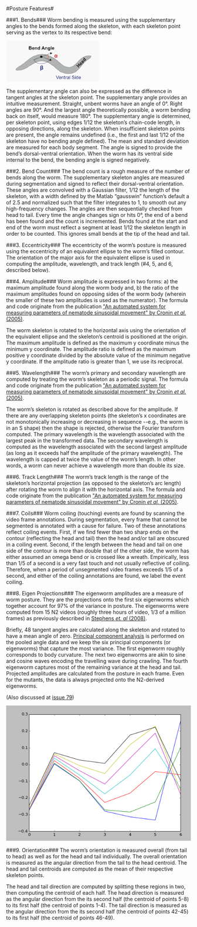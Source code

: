 
#Posture Features#
 
###1. Bends###
Worm bending is measured using the supplementary angles to the bends formed along the skeleton, with each skeleton point serving as the vertex to its respective bend:

![](fig%204%20b%20-%20bend%20angle.gif)

The supplementary angle can also be expressed as the difference in tangent angles at the skeleton point. The supplementary angle provides an intuitive measurement. Straight, unbent worms have an angle of 0°. Right angles are 90°. And the largest angle theoretically possible, a worm bending back on itself, would measure 180°. The supplementary angle is determined, per skeleton point, using edges 1/12 the skeleton’s chain-code length, in opposing directions, along the skeleton. When insufficient skeleton points are present, the angle remains undefined (i.e., the first and last 1/12 of the skeleton have no bending angle defined). The mean and standard deviation are measured for each body segment. The angle is signed to provide the bend’s dorsal-ventral orientation. When the worm has its ventral side internal to the bend, the bending angle is signed negatively. 

###2. Bend Count###
The bend count is a rough measure of the number of bends along the worm. The supplementary skeleton angles are measured during segmentation and signed to reflect their dorsal-ventral orientation. These angles are convolved with a Gaussian filter, 1/12 the length of the skeleton, with a width defined by the Matlab “gausswin” function’s default a of 2.5 and normalized such that the filter integrates to 1, to smooth out any high-frequency changes. The angles are then sequentially checked from head to tail. Every time the angle changes sign or hits 0°, the end of a bend has been found and the count is incremented. Bends found at the start and end of the worm must reflect a segment at least 1/12 the skeleton length in order to be counted. This ignores small bends at the tip of the head and tail. 

###3. Eccentricity###
The eccentricity of the worm’s posture is measured using the eccentricity of an equivalent ellipse to the worm’s filled contour. The orientation of the major axis for the equivalent ellipse is used in computing the amplitude, wavelength, and track length (#4, 5, and 6, described below). 

###4. Amplitude###
Worm amplitude is expressed in two forms: a) the maximum amplitude found along the worm body and, b) the ratio of the maximum amplitudes found on opposing sides of the worm body (wherein the smaller of these two amplitudes is used as the numerator). The formula and code originate from the publication ["An automated system for measuring parameters of nematode sinusoidal movement" by Cronin *et al.* (2005)](http://www.biomedcentral.com/1471-2156/6/5).

The worm skeleton is rotated to the horizontal axis using the orientation of the equivalent ellipse and the skeleton’s centroid is positioned at the origin. The maximum amplitude is defined as the maximum y coordinate minus the minimum y coordinate. The amplitude ratio is defined as the maximum positive y coordinate divided by the absolute value of the minimum negative y coordinate. If the amplitude ratio is greater than 1, we use its reciprocal. 

###5. Wavelength###
The worm’s primary and secondary wavelength are computed by treating the worm’s skeleton as a periodic signal. The formula and code originate from the publication ["An automated system for measuring parameters of nematode sinusoidal movement" by Cronin *et al.* (2005)](http://www.biomedcentral.com/1471-2156/6/5).

The worm’s skeleton is rotated as described above for the amplitude. If there are any overlapping skeleton points (the skeleton’s x coordinates are not monotonically increasing or decreasing in sequence --e.g., the worm is in an S shape) then the shape is rejected, otherwise the Fourier transform computed. The primary wavelength is the wavelength associated with the largest peak in the transformed data. The secondary wavelength is computed as the wavelength associated with the second largest amplitude (as long as it exceeds half the amplitude of the primary wavelength). The wavelength is capped at twice the value of the worm’s length. In other words, a worm can never achieve a wavelength more than double its size. 

###6. Track Length###
The worm’s track length is the range of the skeleton’s horizontal projection (as opposed to the skeleton’s arc length) after rotating the worm to align it with the horizontal axis. The formula and code originate from the publication ["An automated system for measuring parameters of nematode sinusoidal movement" by Cronin *et al.* (2005)](http://www.biomedcentral.com/1471-2156/6/5).

###7. Coils###
Worm coiling (touching) events are found by scanning the video frame annotations. During segmentation, every frame that cannot be segmented is annotated with a cause for failure. Two of these annotations reflect coiling events. First, if we find fewer than two sharp ends on the contour (reflecting the head and tail) then the head and/or tail are obscured in a coiling event. Second, if the length between the head and tail on one side of the contour is more than double that of the other side, the worm has either assumed an omega bend or is crossed like a wreath. Empirically, less than 1/5 of a second is a very fast touch and not usually reflective of coiling. Therefore, when a period of unsegmented video frames exceeds 1/5 of a second, and either of the coiling annotations are found, we label the event coiling. 

###8. Eigen Projections###
The eigenworm amplitudes are a measure of worm posture. They are the projections onto the first six eigenworms which together account for 97% of the variance in posture. The eigenworms were computed from 15 N2 videos (roughly three hours of video, 1/3 of a million frames) as previously described in [Stephens *et. al* (2008)](http://www.ploscompbiol.org/article/info%3Adoi%2F10.1371%2Fjournal.pcbi.1000028).

Briefly, 48 tangent angles are calculated along the skeleton and rotated to have a mean angle of zero. [Principal component analysis](http://en.wikipedia.org/wiki/Principal_component_analysis) is performed on the pooled angle data and we keep the six principal components (or eigenworms) that capture the most variance. The first eigenworm roughly corresponds to body curvature. The next two eigenworms are akin to sine and cosine waves encoding the travelling wave during crawling. The fourth eigenworm captures most of the remaining variance at the head and tail. Projected amplitudes are calculated from the posture in each frame. Even for the mutants, the data is always projected onto the N2-derived eigenworms. 

(Also discussed at [issue 79](https://github.com/openworm/movement_validation/issues/79))

![](eigenworms.png)


###9. Orientation###
The worm’s orientation is measured overall (from tail to head) as well as for the head and tail individually. The overall orientation is measured as the angular direction from the tail to the head centroid. The head and tail centroids are computed as the mean of their respective skeleton points. 

The head and tail direction are computed by splitting these regions in two, then computing the centroid of each half. The head direction is measured as the angular direction from the its second half (the centroid of points 5-8) to its first half (the centroid of points 1-4). The tail direction is measured as the angular direction from the its second half (the centroid of points 42-45) to its first half (the centroid of points 46-49). 
